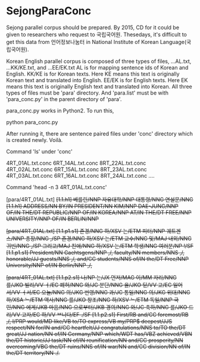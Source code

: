# SejongParaConc


Sejong parallel corpus should be prepared. 
By 2015, CD for it could be given to researchers who request to 국립국어원. 
Thesedays, it's difficult to get this data from 언어정보나눔터 in National Institute of Korean Language(국립국어원). 

Korean English parallel corpus is composed of three types of files, ...AL.txt, ...KK/KE.txt, and ...EE/EK.txt
AL is for mapping sentence ids of Korean and English. 
KK/KE is for Korean texts. Here KE means this text is originally Korean text and translated into English. 
EE/EK is for English texts. Here EK means this text is originally English text and translated into Korean. 
All three types of files must be 'para' directory. 
And 'para.list' must be with 'para_conc.py' in the parent directory of 'para'. 

para_conc.py works in Python2.
To run this, 

python para_conc.py

After running it, there are sentence paired files under 'conc' directory which is created newly. 
Voilà. 

Command 'ls' under 'conc'

4RT_01AL.txt.conc	6RT_14AL.txt.conc	8RT_22AL.txt.conc
4RT_02AL.txt.conc	6RT_15AL.txt.conc	8RT_23AL.txt.conc
4RT_03AL.txt.conc	6RT_16AL.txt.conc	8RT_24AL.txt.conc
....

Command 'head -n 3 4RT_01AL.txt.conc'

\[para/4RT_01AL.txt]	<s>\[1.1.h1] 베를린/NNP 자유대학/NNP 대통령/NNG 연설문/NNG	<s>\[1.1.h1] ADDRESS/NN BY/IN PRESIDENT/NN KIM/NNP DAE-JUNG/NNP OF/IN THE/DT REPUBLIC/NNP OF/IN KOREA/NNP AT/IN THE/DT FREE/NNP UNIVERSITY/NNP OF/IN BERLIN/NNP
 
\[para/4RT_01AL.txt]	<s>\[1.1.p1.s1] 존경/NNG 하/XSV 는/ETM 피터/NNP 궤트겐스/NNP 총장/NNG ,/SP 존경/NNG 하/XSV 는/ETM 교수/NNG 및/MAJ 내외/NNG 귀빈/NNG ,/SP 그리고/MAJ 친애/NNG 하/XSV 는/ETM 학생/NNG 여러분/NP !/SF	<s>\[1.1.p1.s1] President/NN Gaehtsgens/NNP ,/, faculty/NN members/NNS ,/, honorable/JJ guests/NNS ,/, and/CC students/NNS of/IN the/DT Free/NNP University/NNP of/IN Berlin/NNP ,/,

\[para/4RT_01AL.txt]	<s>\[1.1.p2.s1] 나/NP 는/JX 먼저/MAG 이/MM 자리/NNG 를/JKO 빌리/VV ㅓ/EC 폐허/NNG 와/JC 분단/NNG 을/JKO 딛/VV 고/EC 일어서/VV ㅓ서/EC 오늘/NNG 의/JKG 번영/NNG 과/JC 통일/NNG 의/JKG 위대/NNG 하/XSA ᄂ/ETM 역사/NNG 를/JKO 창조/NNG 하/XSV ᄂ/ETM 독일/NNP 국민/NNG 에게/JKB 마음/NNG 으로부터/JKB 경의/NNG 와/JC 축하/NNG 를/JKO 드리/VV 고자/EC 하/VV ᄇ니다/EF ./SF	<s>\[1.1.p2.s1] First/RB and/CC foremost/RB ,/, I/PRP would/MD like/VB to/TO express/VB my/PRP$ deepest/JJS respect/NN for/IN and/CC heartfelt/JJ congratulations/NNS to/TO the/DT great/JJ nation/NN of/IN Germany/NNP which/WDT has/VBZ achieved/VBN the/DT historic/JJ task/NN of/IN reunification/NN and/CC prosperity/NN overcoming/VBG the/DT ruins/NNS of/IN war/NN and/CC division/NN of/IN the/DT territory/NN ./.
  

